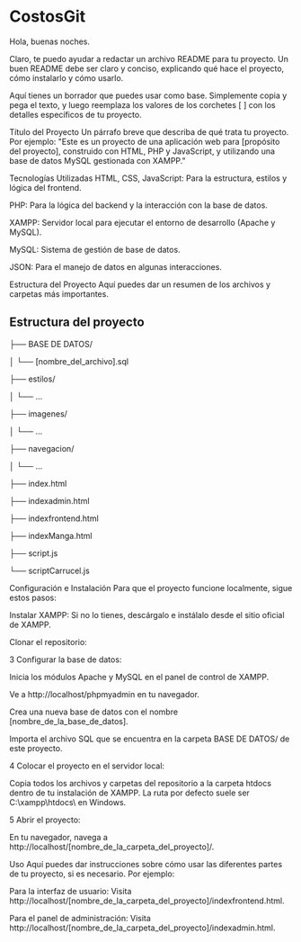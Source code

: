 # CostosGit


Hola, buenas noches.

Claro, te puedo ayudar a redactar un archivo README para tu proyecto. Un buen README debe ser claro y conciso, explicando qué hace el proyecto, cómo instalarlo y cómo usarlo.

Aquí tienes un borrador que puedes usar como base. Simplemente copia y pega el texto, y luego reemplaza los valores de los corchetes [ ] con los detalles específicos de tu proyecto.

Título del Proyecto
Un párrafo breve que describa de qué trata tu proyecto. Por ejemplo: "Este es un proyecto de una aplicación web para [propósito del proyecto], construido con HTML, PHP y JavaScript, y utilizando una base de datos MySQL gestionada con XAMPP."

Tecnologías Utilizadas
HTML, CSS, JavaScript: Para la estructura, estilos y lógica del frontend.

PHP: Para la lógica del backend y la interacción con la base de datos.

XAMPP: Servidor local para ejecutar el entorno de desarrollo (Apache y MySQL).

MySQL: Sistema de gestión de base de datos.

JSON: Para el manejo de datos en algunas interacciones.

Estructura del Proyecto
Aquí puedes dar un resumen de los archivos y carpetas más importantes.

## Estructura del proyecto
├── BASE DE DATOS/

│   └── [nombre_del_archivo].sql

├── estilos/

│   └── ...                

├── imagenes/

│   └── ...                      

├── navegacion/

│   └── ...                      

├── index.html                  

├── indexadmin.html             

├── indexfrontend.html           

├── indexManga.html              

├── script.js                    

└── scriptCarrucel.js            

Configuración e Instalación
Para que el proyecto funcione localmente, sigue estos pasos:

Instalar XAMPP: Si no lo tienes, descárgalo e instálalo desde el sitio oficial de XAMPP.

Clonar el repositorio:

3 Configurar la base de datos:

Inicia los módulos Apache y MySQL en el panel de control de XAMPP.

Ve a http://localhost/phpmyadmin en tu navegador.

Crea una nueva base de datos con el nombre [nombre_de_la_base_de_datos].

Importa el archivo SQL que se encuentra en la carpeta BASE DE DATOS/ de este proyecto.

4 Colocar el proyecto en el servidor local:

Copia todos los archivos y carpetas del repositorio a la carpeta htdocs dentro de tu instalación de XAMPP. La ruta por defecto suele ser C:\xampp\htdocs\ en Windows.

5 Abrir el proyecto:

En tu navegador, navega a http://localhost/[nombre_de_la_carpeta_del_proyecto]/.

Uso
Aquí puedes dar instrucciones sobre cómo usar las diferentes partes de tu proyecto, si es necesario. Por ejemplo:

Para la interfaz de usuario: Visita http://localhost/[nombre_de_la_carpeta_del_proyecto]/indexfrontend.html.

Para el panel de administración: Visita http://localhost/[nombre_de_la_carpeta_del_proyecto]/indexadmin.html.


